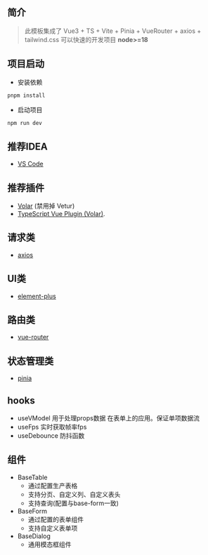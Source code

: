 ## 简介
> 此模板集成了 Vue3 + TS + Vite + Pinia + VueRouter + axios + tailwind.css 可以快速的开发项目
> **node>=18**

## 项目启动
- 安装依赖
```bash
pnpm install
```
- 启动项目
```bash
npm run dev
```


## 推荐IDEA
- [VS Code](https://code.visualstudio.com/) 

## 推荐插件
- [Volar](https://marketplace.visualstudio.com/items?itemName=Vue.volar) (禁用掉 Vetur) 
- [TypeScript Vue Plugin (Volar)](https://marketplace.visualstudio.com/items?itemName=Vue.vscode-typescript-vue-plugin).

## 请求类
- [axios](https://github.com/axios/axios)

## UI类
- [element-plus](https://github.com/element-plus/element-plus)

## 路由类
- [vue-router](https://github.com/vuejs/vue-router)

## 状态管理类
- [pinia](https://github.com/vuejs/pinia)

## hooks
- useVModel 用于处理props数据 在表单上的应用。保证单项数据流
- useFps 实时获取帧率fps
- useDebounce 防抖函数

## 组件
- BaseTable
  - 通过配置生产表格
  - 支持分页、自定义列、自定义表头
  - 支持查询(配置与base-form一致)
- BaseForm
  - 通过配置的表单组件
  - 支持自定义表单项
- BaseDialog
  - 通用模态框组件
